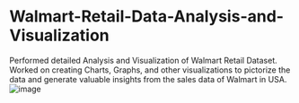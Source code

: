 # Walmart-Retail-Data-Analysis-and-Visualization
Performed detailed Analysis and Visualization of Walmart Retail Dataset. Worked on creating Charts, Graphs, and other visualizations to pictorize the data and generate valuable insights from the sales data of Walmart in USA.
![image](https://user-images.githubusercontent.com/114778551/236584477-3525050e-c2aa-4366-a245-514bbc6aa327.png)

